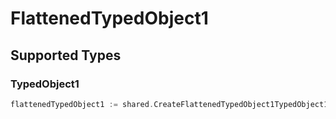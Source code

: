# FlattenedTypedObject1


## Supported Types

### TypedObject1

```go
flattenedTypedObject1 := shared.CreateFlattenedTypedObject1TypedObject1(shared.TypedObject1{/* values here */})
```

